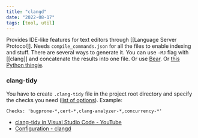 ```yaml
---
title: "clangd"
date: "2022-08-17"
tags: [tool, util]
---
```


Provides IDE-like features for text editors through [[Language Server Protocol]]. Needs `compile_commands.json` for all the files to enable indexing and stuff. There are several ways to generate it. You can use `-MJ` flag with [[clang]] and concatenate the results into one file. Or use [Bear](https://github.com/rizsotto/Bear). Or [this Python thingie](https://github.com/nickdiego/compiledb).

### clang-tidy
You have to create `.clang-tidy` file in the project root directory and specify the checks you need ([list of options](https://clang.llvm.org/extra/clang-tidy/#using-clang-tidy)). Example:
```
Checks: 'bugprone-*,cert-*,clang-analyzer-*,concurrency-*'
```

- [clang-tidy in Visual Studio Code - YouTube](https://www.youtube.com/watch?v=8RSxQ8sluG0)
- [Configuration - clangd](https://clangd.llvm.org/config.html#clangtidy)
